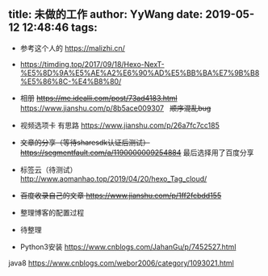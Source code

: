title: 未做的工作
author: YyWang
date: 2019-05-12 12:48:46
tags:
---
- 参考这个人的 https://malizhi.cn/

- https://timding.top/2017/09/18/Hexo-NexT-%E5%8D%9A%E5%AE%A2%E6%90%AD%E5%BB%BA%E7%9B%B8%E5%86%8C-%E4%B8%80/
- 相册 ~~https://me.idealli.com/post/73ad4183.html~~ https://www.jianshu.com/p/8b5ace009307   ~~顺序混乱bug~~
- 视频选项卡 有思路 https://www.jianshu.com/p/26a7fc7cc185
- ~~文章的分享（等待sharesdk认证后测试）https://segmentfault.com/a/1190000009254884~~ 最后选择用了百度分享
- 标签云（待测试） http://www.aomanhao.top/2019/04/20/hexo_Tag_cloud/
- ~~百度收录自己的文章 https://www.jianshu.com/p/1ff2fcbdd155~~
+ 整理博客的配置过程


+ 待整理
+ Python3安装 https://www.cnblogs.com/JahanGu/p/7452527.html


java8 https://www.cnblogs.com/webor2006/category/1093021.html